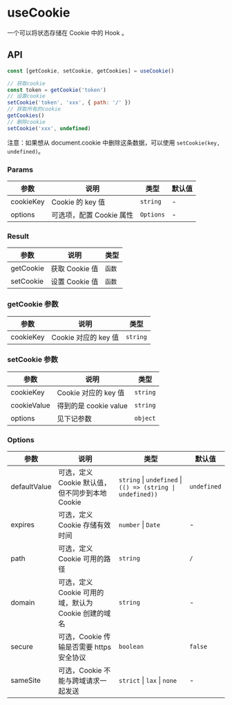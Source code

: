 # useCookie

一个可以将状态存储在 Cookie 中的 Hook 。

## API

```javascript
const [getCookie, setCookie, getCookies] = useCookie()

// 获取cookie
const token = getCookie('token')
// 设置cookie
setCookie('token', 'xxx', { path: '/' })
// 获取所有的cookie
getCookies()
// 删除cookie
setCookie('xxx', undefined)
```

注意：如果想从 document.cookie 中删除这条数据，可以使用 `setCookie(key, undefined)`。

### Params

| 参数      | 说明                     | 类型      | 默认值 |
| --------- | ------------------------ | --------- | ------ |
| cookieKey | Cookie 的 key 值         | `string`  | -      |
| options   | 可选项，配置 Cookie 属性 | `Options` | -      |

### Result

| 参数      | 说明           | 类型   |
| --------- | -------------- | ------ |
| getCookie | 获取 Cookie 值 | `函数` |
| setCookie | 设置 Cookie 值 | `函数` |

### getCookie 参数

| 参数      | 说明                 | 类型     |
| --------- | -------------------- | -------- |
| cookieKey | Cookie 对应的 key 值 | `string` |

### setCookie 参数

| 参数        | 说明                  | 类型     |
| ----------- | --------------------- | -------- |
| cookieKey   | Cookie 对应的 key 值  | `string` |
| cookieValue | 得到的是 cookie value | `string` |
| options     | 见下记参数            | `object` |

### Options

| 参数         | 说明                                                 | 类型                                                       | 默认值      |
| ------------ | ---------------------------------------------------- | ---------------------------------------------------------- | ----------- |
| defaultValue | 可选，定义 Cookie 默认值，但不同步到本地 Cookie      | `string` \| `undefined` \| `(() => (string \| undefined))` | `undefined` |
| expires      | 可选，定义 Cookie 存储有效时间                       | `number` \| `Date`                                         | -           |
| path         | 可选，定义 Cookie 可用的路径                         | `string`                                                   | `/`         |
| domain       | 可选，定义 Cookie 可用的域，默认为 Cookie 创建的域名 | `string`                                                   | -           |
| secure       | 可选，Cookie 传输是否需要 https 安全协议             | `boolean`                                                  | `false`     |
| sameSite     | 可选，Cookie 不能与跨域请求一起发送                  | `strict` \| `lax` \| `none`                                | -           |

